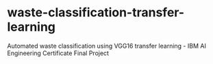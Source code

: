 # waste-classification-transfer-learning
Automated waste classification using VGG16 transfer learning - IBM AI Engineering Certificate Final Project
